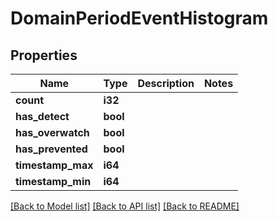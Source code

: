 # DomainPeriodEventHistogram

## Properties

Name | Type | Description | Notes
------------ | ------------- | ------------- | -------------
**count** | **i32** |  | 
**has_detect** | **bool** |  | 
**has_overwatch** | **bool** |  | 
**has_prevented** | **bool** |  | 
**timestamp_max** | **i64** |  | 
**timestamp_min** | **i64** |  | 

[[Back to Model list]](../README.md#documentation-for-models) [[Back to API list]](../README.md#documentation-for-api-endpoints) [[Back to README]](../README.md)


